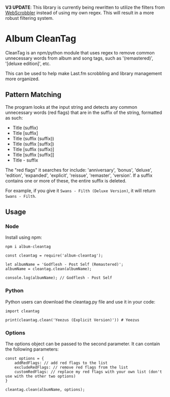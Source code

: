 **V3 UPDATE**: This library is currently being rewritten to utilize the filters from [WebScrobbler](https://github.com/web-scrobbler/web-scrobbler) instead of using my own regex. This will result in a more robust filtering system.

# Album CleanTag
CleanTag is an npm/python module that uses regex to remove common unnecessary words from album and song tags, such as '(remastered)', '[deluxe edition]', etc.

This can be used to help make Last.fm scrobbling and library management more organized.


## Pattern Matching
The program looks at the input string and detects any common unnecessary words (red flags) that are in the suffix of the string, formatted as such:
- Title (suffix)
- Title [suffix]
- Title (suffix (suffix))
- Title (suffix [suffix])
- Title [suffix (suffix)]
- Title [suffix [suffix]]
- Title - suffix

The "red flags" it searches for include: 'anniversary', 'bonus', 'deluxe', 'edition', 'expanded', 'explicit', 'reissue', 'remaster', 'version'. If a suffix contains one or more of these, the entire suffix is deleted.

For example, if you give it `Swans - Filth (Deluxe Version)`, it will return `Swans - Filth`.


## Usage

### Node
Install using npm:
```
npm i album-cleantag
```


```
const cleantag = require('album-cleantag');

let albumName = 'Godflesh - Post Self (Remastered)';
albumName = cleantag.clean(albumName);

console.log(albumName); // Godflesh - Post Self
```

### Python
Python users can download the cleantag.py file and use it in your code:
```
import cleantag

print(cleantag.clean('Yeezus (Explicit Version)')) # Yeezus
```

### Options
The options object can be passed to the second parameter. It can contain the following parameters:
```
const options = {
    addRedFlags: // add red flags to the list
    excludeRedFlags: // remove red flags from the list
    customRedFlags: // replace my red flags with your own list (don't use with the other two options)
}

cleantag.clean(albumName, options);
```
